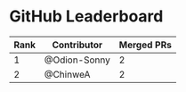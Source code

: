 
# GitHub Leaderboard

| Rank | Contributor | Merged PRs |
| ---- | ----------- | ---------- |
| 1 | @Odion-Sonny | 2 |
| 2 | @ChinweA | 2 |
